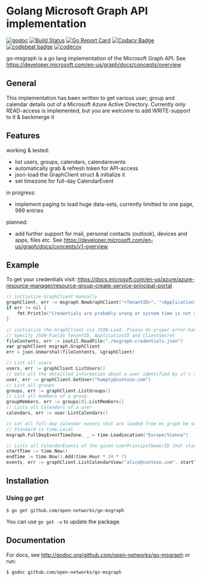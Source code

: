 # Golang Microsoft Graph API implementation
[![godoc](https://godoc.org/github.com/open-networks/go-msgraph?status.svg)](https://godoc.org/github.com/open-networks/go-msgraph)
[![Build Status](https://travis-ci.org/open-networks/go-msgraph.svg?branch=master)](https://travis-ci.org/open-networks/go-msgraph)
[![Go Report Card](https://goreportcard.com/badge/github.com/open-networks/go-msgraph)](https://goreportcard.com/report/github.com/open-networks/go-msgraph)
[![Codacy Badge](https://api.codacy.com/project/badge/Grade/0f21b4bbb7334f9c8ce3a04852533dd4)](https://www.codacy.com/app/TerraTalpi/go-msgraph?utm_source=github.com&amp;utm_medium=referral&amp;utm_content=open-networks/go-msgraph&amp;utm_campaign=Badge_Grade)
[![codebeat badge](https://codebeat.co/badges/9d93c0c6-a981-42d3-97a7-bb48c296257f)](https://codebeat.co/projects/github-com-open-networks-go-msgraph-master)
[![codecov](https://codecov.io/gh/open-networks/go-msgraph/branch/master/graph/badge.svg)](https://codecov.io/gh/open-networks/go-msgraph)

go-msgraph is a go lang implementation of the Microsoft Graph API. See https://developer.microsoft.com/en-us/graph/docs/concepts/overview

## General
This implementation has been written to get various user, group and calendar details out of a Microsoft Azure Active Directory. Currently only READ-access is implemented, but you are welcome to add WRITE-support to it & backmerge it

## Features
working & tested:
- list users, groups, calendars, calendarevents
- automatically grab & refresh token for API-access
- json-load the GraphClient struct & initialize it
- set timezone for full-day CalendarEvent

in progress:
- implement paging to load huge data-sets, currently limitted to one page, 999 entries

planned:
- add further support for mail, personal contacts (outlook), devices and apps, files etc. See https://developer.microsoft.com/en-us/graph/docs/concepts/v1-overview

## Example
To get your credentials visit: https://docs.microsoft.com/en-us/azure/azure-resource-manager/resource-group-create-service-principal-portal
````go
// initialize GraphClient manually
graphClient, err := msgraph.NewGraphClient("<TenantID>", "<ApplicationID>", "<ClientSecret>")
if err != nil {
    fmt.Println("Credentials are probably wrong or system time is not synced: ", err)
}

// initialize the GraphClient via JSON-Load. Please do proper error-handling (!)
// Specify JSON-Fields TenantID, ApplicationID and ClientSecret 
fileContents, err := ioutil.ReadFile("./msgraph-credentials.json")
var graphClient msgraph.GraphClient
err = json.Unmarshal(fileContents, &graphClient)

// List all users
users, err := graphClient.ListUsers()
// Gets all the detailled information about a user identified by it's ID or userPrincipalName
user, err := graphClient.GetUser("humpty@contoso.com") 
// List all groups
groups, err := graphClient.ListGroups()
// List all members of a group.
groupMembers, err := groups[0].ListMembers()
// Lists all Calendars of a user
calendars, err := user.ListCalendars()

// Let all full-day calendar events that are loaded from ms graph be set to timezone Europe/Vienna:
// Standard is time.Local
msgraph.FullDayEventTimeZone, _ = time.LoadLocation("Europe/Vienna")

// Lists all CalendarEvents of the given userPrincipalName/ID that starts/ends within the the next 7 days
startTime := time.Now()
endTime := time.Now().Add(time.Hour * 24 * 7)
events, err := graphClient.ListCalendarView("alice@contoso.com", startTime, endTime)
````

## Installation

### Using *go get*

    $ go get github.com/open-networks/go-msgraph

You can use `go get -u` to update the package.

## Documentation

For docs, see http://godoc.org/github.com/open-networks/go-msgraph or run:

    $ godoc github.com/open-networks/go-msgraph



